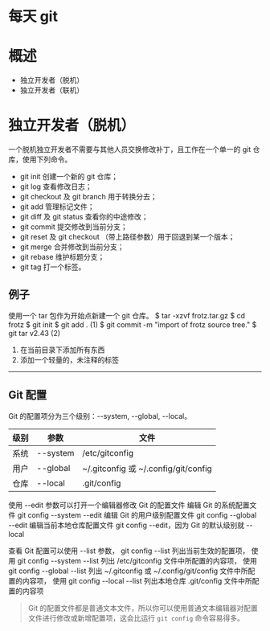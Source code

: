 # 每天 git

# 概述
* 独立开发者（脱机）
* 独立开发者（联机）

# 独立开发者（脱机）
一个脱机独立开发者不需要与其他人员交换修改补丁，且工作在一个单一的 git 仓库，使用下列命令。
* git init 创建一个新的 git 仓库；
* git log 查看修改日志；
* git checkout 及 git branch 用于转换分去；
* git add 管理标记文件；
* git diff 及 git status 查看你的中途修改；
* git commit 提交修改到当前分支；
* git reset 及 git checkout （带上路径参数）用于回退到某一个版本；
* git merge 合并修改到当前分支；
* git rebase 维护标题分支；
* git tag 打一个标签。

## 例子
使用一个 tar 包作为开始点新建一个 git 仓库。
$ tar -xzvf frotz.tar.gz
$ cd frotz
$ git init
$ git add . (1)
$ git commit -m "import of frotz source tree."
$ git tar v2.43 (2)

1. 在当前目录下添加所有东西
2. 添加一个轻量的，未注释的标签

---
## Git 配置

Git 的配置项分为三个级别：--system, --global, --local。

级别 | 参数  | 文件
-|-|-
系统 | --system | /etc/gitconfig
用户 | --global | ~/.gitconfig 或 ~/.config/git/config
仓库 | --local | .git/config

使用 --edit 参数可以打开一个编辑器修改 Git 的配置文件
编辑 Git 的系统配置文件
git config --system --edit
编辑 Git 的用户级别配置文件
git config --global --edit
编辑当前本地仓库配置文件
git config --edit，因为 Git 的默认级别就 --local

查看 Git 配置可以使用 --list 参数，
git config --list 列出当前生效的配置项，
使用 git config --system --list 列出 /etc/gitconfig 文件中所配置的内容项，
使用 git config --global --list 列出 ~/.gitconfig 或 ~/.config/git/config 文件中所配置的内容项，
使用 git config --local --list 列出本地仓库 .git/config 文件中所配置的内容项

> Git 的配置文件都是普通文本文件，所以你可以使用普通文本编辑器对配置文件进行修改或新增配置项，这会比运行 `git config` 命令容易得多。

